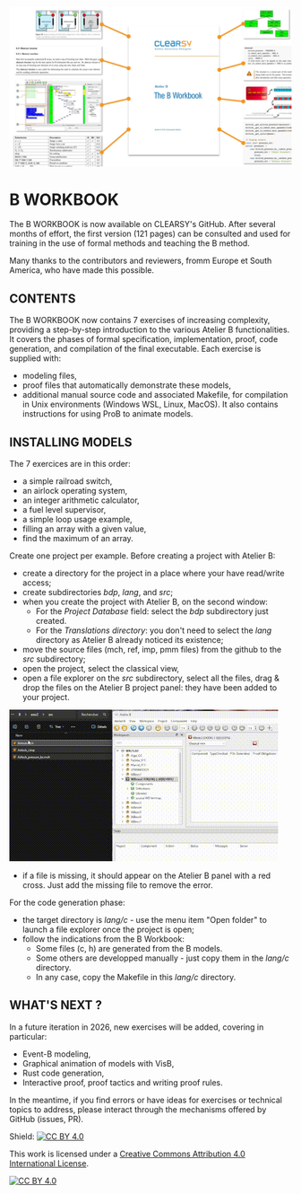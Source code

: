 ![](title.jpg)

# B WORKBOOK

The B WORKBOOK is now available on CLEARSY's GitHub.
After several months of effort, the first version (121 pages) can be consulted and used for training in the use of formal methods and teaching the B method.

Many thanks to the contributors and reviewers, fromm Europe et South America, who have made this possible.


## CONTENTS

The B WORKBOOK now contains 7 exercises of increasing complexity, providing a step-by-step introduction to the various Atelier B functionalities.
It covers the phases of formal specification, implementation, proof, code generation, and compilation of the final executable.
Each exercise is supplied with:
- modeling files,
- proof files that automatically demonstrate these models,
- additional manual source code and associated Makefile, for compilation in Unix environments (Windows WSL, Linux, MacOS).
It also contains instructions for using ProB to animate models.

## INSTALLING MODELS

The 7 exercices are in this order:
- a simple railroad switch,
- an airlock operating system,
- an integer arithmetic calculator,
- a fuel level supervisor,
- a simple loop usage example,
- filling an array with a given value,
- find the maximum of an array.

Create one project per example. 
Before creating a project with Atelier B: 
- create a directory for the project in a place where your have read/write access;
- create subdirectories *bdp*, *lang*, and *src*;
- when you create the project with Atelier B, on the second window:
	- For the *Project Database* field: select the *bdp* subdirectory just created. 
	- For the *Translations directory*: you don't need to select the *lang* directory as Atelier B already noticed its existence;
- move the source files (mch, ref, imp, pmm files) from the github to the *src* subdirectory;
- open the project, select the classical view,
- open a file explorer on the *src* subdirectory, select all the files, drag & drop the files on the Atelier B project panel: they have been added to your project.

![Drag & drop files from explorer to Atelier B project view](sortie.gif)

- if a file is missing, it should appear on the Atelier B panel with a red cross. Just add the missing file to remove the error.

For the code generation phase:
- the target directory is *lang/c* - use the menu item "Open folder" to launch a file explorer once the project is open;
- follow the indications from the B Workbook:
	- Some files (c, h) are generated from the B models. 
	- Some others are developped manually - just copy them in the *lang/c* directory.
	- In any case, copy the Makefile in this *lang/c* directory.
	

## WHAT'S NEXT ?

In a future iteration in 2026, new exercises will be added, covering in particular:
- Event-B modeling,
- Graphical animation of models with VisB,
- Rust code generation,
- Interactive proof, proof tactics and writing proof rules.

In the meantime, if you find errors or have ideas for exercises or technical topics to address, please interact through the mechanisms offered by GitHub (issues, PR).

Shield: [![CC BY 4.0][cc-by-shield]][cc-by]

This work is licensed under a
[Creative Commons Attribution 4.0 International License][cc-by].

[![CC BY 4.0][cc-by-image]][cc-by]

[cc-by]: http://creativecommons.org/licenses/by/4.0/
[cc-by-image]: https://i.creativecommons.org/l/by/4.0/88x31.png
[cc-by-shield]: https://img.shields.io/badge/License-CC%20BY%204.0-lightgrey.svg**
